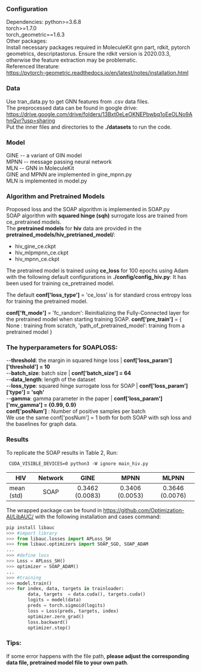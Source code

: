 

### Configuration
Dependencies:
python>=3.6.8\
torch>=1.7.0\
torch_geometric==1.6.3\
Other packages:\
Install necessary packages required in MoleculeKit gnn part, rdkit, pytorch geometrics, descriptastorus. Ensure the rdkit version is 2020.03.3, otherwise the feature extraction may be problematic.\
Referenced literature:\
https://pytorch-geometric.readthedocs.io/en/latest/notes/installation.html



### Data
Use tran_data.py to get GNN features from .csv data files.\
The preprocessed data can be found in google drive: https://drive.google.com/drive/folders/13Bxt0eLeOKNEPbwbq1oEeOLNo9AhnQvr?usp=sharing \
Put the inner files and directories to the **./datasets**  to run the code.

### Model
GINE -- a variant of GIN model \
MPNN -- message passing neural network \
MLN -- GNN in MoleculeKit \
GINE and MPNN are implemented in gine_mpnn.py\
MLN is implemented in model.py 


### Algorithm and Pretrained Models
Proposed loss and the SOAP algorithm is implemented in SOAP.py \
SOAP algorithm with **squared hinge (sqh)** surrogate loss are trained from ce_pretrained models. \
The **pretrained models** for **hiv** data are provided in the \
**pretrained_models/hiv_pretrianed_model/**:
-  hiv_gine_ce.ckpt
-  hiv_mlpmpnn_ce.ckpt
-  hiv_mpnn_ce.ckpt


The pretrained model is trained using **ce_loss** for 100 epochs using Adam with the following default configurations in **./config/config_hiv.py**:
It has been used for training ce_pretrained model.


The default **conf['loss_type']** = 'ce_loss' is for standard cross entropy loss for training the pretrained model.

**conf['ft_mode']** = 'fc_random': Reinitializing the Fully-Connected layer for the pretrained model when starting training SOAP.
**conf['pre_train']** = { None : training from scratch,
                      'path_of_pretrained_model': training from a pretrained model }



### The hyperparameters for SOAPLOSS:
  --**threshold**: the margin in squared hinge loss | **conf['loss_param']['threshold'] = 10** \
  --**batch_size**: batch size | **conf['batch_size'] = 64** \
  --**data_length**: length of the dataset \
  --**loss_type**: squared hinge surrogate loss for SOAP | **conf['loss_param']['type'] = 'sqh'** \
  --**gamma**:  gamma parameter in the paper | **conf['loss_param']['mv_gamma'] = {0.99, 0.9}** \
**conf['posNum']** : Number of positive samples per batch \
We use the same conf['posNum'] = 1 both for both SOAP with sqh loss and the baselines for graph data. 



### Results
To replicate the SOAP results in Table 2, Run:
```
 CUDA_VISIBLE_DEVICES=0 python3 -W ignore main_hiv.py
```
 | HIV | Network |       GINE       |       MPNN      |       MLPNN      |
|-----|:-------:|:----------------:|:---------------:|:----------------:|
| mean (std)    |   SOAP  |0.3462 (0.0083)  | 0.3406 (0.0053) | 0.3646 (0.0076) |

The wrapped package can be found in https://github.com/Optimization-AI/LibAUC/
with the following installation and cases command:
```python
pip install libauc
>>> #import library
>>> from libauc.losses import APLoss_SH
>>> from libauc.optimizers import SOAP_SGD, SOAP_ADAM
...
>>> #define loss
>>> Loss = APLoss_SH()
>>> optimizer = SOAP_ADAM()
...
>>> #training
>>> model.train()
>>> for index, data, targets in trainloader:
        data, targets  = data.cuda(), targets.cuda()
        logits = model(data)
	    preds = torch.sigmoid(logits)
        loss = Loss(preds, targets, index)
        optimizer.zero_grad()
        loss.backward()
        optimizer.step()
```

### Tips:
If some error happens with the file path, **please adjust the corresponding data file, pretrained model file to your own path**.







